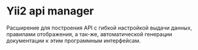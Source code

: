 Yii2 api manager
================

Расширение для построения API с гибкой настройкой выдачи данных, правилами отображения, а так-же, автоматической генерации документации к этим программным интерфейсам.


